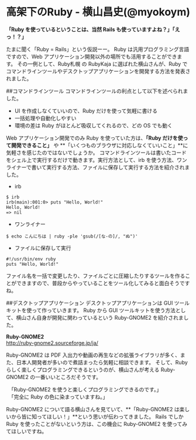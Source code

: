 # 高架下のRuby - 横山昌史(@myokoym)
**「Ruby を使っているということは、当然 Rails も使っていますよね？」「えっ！？」**

たまに聞く「Ruby = Rails」という仮説ーー。
Ruby は汎用プログラミング言語ですので、Web アプリケーション開発以外の場所でも活用することができます。
その一例として、Ruby札幌 の RubyKaja に選ばれた横山さんが、Ruby でコマンドラインツールやデスクトップアプリケーションを開発する方法を発表されました。

##コマンドラインツール
コマンドラインツールの利点として以下を述べられました。
- UI を作成しなくていいので、Ruby だけを使って気軽に書ける
- 一括処理や自動化しやすい
- 環境の差は Ruby がほとんど吸収してくれるので、どの OS でも動く

Web アプリケーション開発でのみ Ruby を使っていた方は、**「Ruby だけを使って開発できること」** や **「いくつものブラウザに対応しなくていいこと」**に気軽さを感じたのではないでしょうか。
コマンドラインツールは書いたコードをシェル上で実行するだけで動きます。実行方法として、irb を使う方法、ワンライナーで書いて実行する方法、ファイルに保存して実行する方法を紹介されました。
- irb
```
$ irb
irb(main):001:0> puts "Hello, World!"
Hello, World!
=> nil
```
- ワンライナー
```
$ echo こんにちは | ruby -ple 'gsub(/[な-の]/, "ぬ")'
```
- ファイルに保存して実行
```
#!/usr/bin/env ruby
puts "Hello, World!"
```

ファイル名を一括で変更したり、ファイルごとに圧縮したりするツールを作ることができますので、普段からやっていることをツール化してみると面白そうですね。

##デスクトップアプリケーション
デスクトップアプリケーションは GUI ツールキットを使って作っていきます。
Ruby から GUI ツールキットを使う方法として、横山さん自身が開発に関わっているという Ruby-GNOME2 を紹介されました。

**Ruby-GNOME2**  
http://ruby-gnome2.sourceforge.jp/ja/

Ruby-GNOME2 は PDF 入出力や動画の再生などの拡張ライブラリが多く、また、日本人開発者が多いので煮詰まったら気軽に相談できます。
そして、Ruby らしく楽しくプログラミングできるというのが、横山さんが考える Ruby-GNOME2 の一番いいところだそうです。

　「Ruby-GNOME2 を使うと楽しくプログラミングできるのです。」  
　「完全に Ruby の色に染まっていますね。」

Ruby-GNOME2 について語る横山さんを見ていて、**「Ruby-GNOME2 は楽しいから皆に知ってほしい！」**という思いが伝わってきました。
Rails でしか Ruby を使ったことがないという方は、この機会に Ruby-GNOME2 を使ってみてほしいですね。
